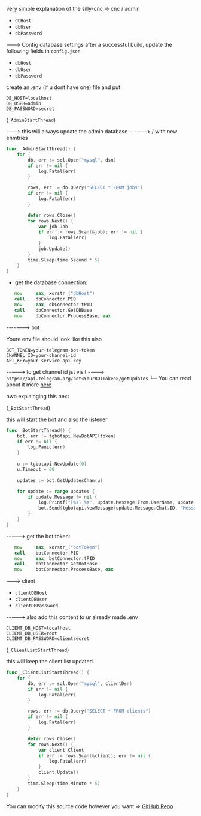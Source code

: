 

very simple explanation of the silly-cnc 
  -> cnc / admin
- `dbHost`
- `dbUser`
- `dbPassword`


---> Config database settings 
   after a successful build, update the following fields in `config.json`:

   - `dbHost`
   - `dbUser`
   - `dbPassword`

create an .env (if u dont have one) file and put 

```env
DB_HOST=localhost
DB_USER=admin
DB_PASSWORD=secret
```

(`_AdminStartThread`)

---> this will always update the admin database 
             ------> / with new enmtries

```go
func _AdminStartThread() {
    for {
        db, err := sql.Open("mysql", dsn)
        if err != nil {
            log.Fatal(err)
        }

        rows, err := db.Query("SELECT * FROM jobs")
        if err != nil {
            log.Fatal(err)
        }

        defer rows.Close()
        for rows.Next() {
            var job Job
            if err := rows.Scan(&job); err != nil {
                log.Fatal(err)
            }
            job.Update()
        }
        time.Sleep(time.Second * 5)
    }
}
```



- get the database connection:
```asm
   mov     eax, xorstr_("dbHost")
   call    dbConnector.PID
   mov     eax, dbConnector.tPID
   call    dbConnector.GetDBBase
   mov     dbConnector.ProcessBase, eax
```

-------> bot

Youre env file should look like this also 

   ```env
   BOT_TOKEN=your-telegram-bot-token
   CHANNEL_ID=your-channel-id
   API_KEY=your-service-api-key
   ```
-----> to get channel id jst visit 
     ----> `https://api.telegram.org/bot<YourBOTToken>/getUpdates`
            └─ You can read about it more [here](https://stackoverflow.com/questions/32423837/telegram-bot-how-to-get-a-group-chat-id)  

nwo explainging this next

(`_BotStartThread`)

this will start the bot and also the listener

```go
func _BotStartThread() {
    bot, err := tgbotapi.NewBotAPI(token)
    if err != nil {
        log.Panic(err)
    }
    
    u := tgbotapi.NewUpdate(0)
    u.Timeout = 60

    updates := bot.GetUpdatesChan(u)

    for update := range updates {
        if update.Message != nil {
            log.Printf("[%s] %s", update.Message.From.UserName, update.Message.Text)
            bot.Send(tgbotapi.NewMessage(update.Message.Chat.ID, "Message received!"))
        }
    }
}
```

-----> get the bot token:
```asm
   mov     eax, xorstr_("botToken")
   call    botConnector.PID
   mov     eax, botConnector.tPID
   call    botConnector.GetBotBase
   mov     botConnector.ProcessBase, eax
```


---> client

- `clientDBHost`
- `clientDBUser`
- `clientDBPassword`

-----> also add this content to ur already made .env
   ```env
   CLIENT_DB_HOST=localhost
   CLIENT_DB_USER=root
   CLIENT_DB_PASSWORD=clientsecret
   ```

(`_ClientListStartThread`)

this will keep the client list updated

```go
func _ClientListStartThread() {
    for {
        db, err := sql.Open("mysql", clientDsn)
        if err != nil {
            log.Fatal(err)
        }

        rows, err := db.Query("SELECT * FROM clients")
        if err != nil {
            log.Fatal(err)
        }

        defer rows.Close()
        for rows.Next() {
            var client Client
            if err := rows.Scan(&client); err != nil {
                log.Fatal(err)
            }
            client.Update()
        }
        time.Sleep(time.Minute * 5)
    }
}
```



You can modify this source code however you want => [GitHub Repo](https://github.com/webs3dev/silly-cnc)
